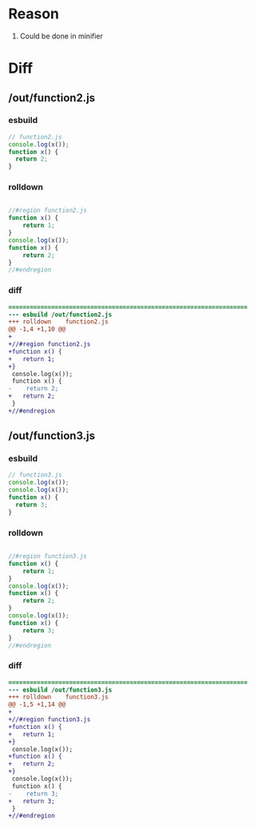 # Reason
1. Could be done in minifier
# Diff
## /out/function2.js
### esbuild
```js
// function2.js
console.log(x());
function x() {
  return 2;
}
```
### rolldown
```js

//#region function2.js
function x() {
	return 1;
}
console.log(x());
function x() {
	return 2;
}
//#endregion

```
### diff
```diff
===================================================================
--- esbuild	/out/function2.js
+++ rolldown	function2.js
@@ -1,4 +1,10 @@
+
+//#region function2.js
+function x() {
+	return 1;
+}
 console.log(x());
 function x() {
-    return 2;
+	return 2;
 }
+//#endregion

```
## /out/function3.js
### esbuild
```js
// function3.js
console.log(x());
console.log(x());
function x() {
  return 3;
}
```
### rolldown
```js

//#region function3.js
function x() {
	return 1;
}
console.log(x());
function x() {
	return 2;
}
console.log(x());
function x() {
	return 3;
}
//#endregion

```
### diff
```diff
===================================================================
--- esbuild	/out/function3.js
+++ rolldown	function3.js
@@ -1,5 +1,14 @@
+
+//#region function3.js
+function x() {
+	return 1;
+}
 console.log(x());
+function x() {
+	return 2;
+}
 console.log(x());
 function x() {
-    return 3;
+	return 3;
 }
+//#endregion

```